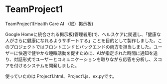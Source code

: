# TeamProject1
TeamProject1(Health Care AI （眠）掲示板)

Google Homeに統合される掲示板(管理者用)で、ヘルスケアに関連し、「健康な人がさらに健康になれるようサポートする」ことを目的として製作しました。このプロジェクトではフロントエンドとバックエンドの両方を担当しました。ユーザーに快適で健やかな睡眠活動を促すために、AIが指定された時間に通知を送り、対話形式でユーザーとコミュニケーションを取りながら応答を分析し、スコアを付けるシステムを開発しました。

使っていたのは Project1.html、Project1.js、ex.pyです。
